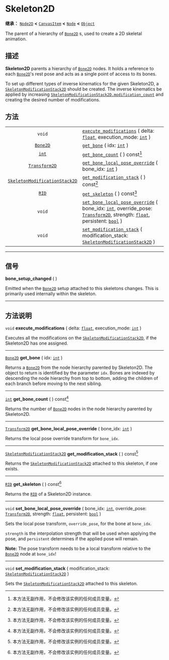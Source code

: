 <!-- ⚠ 请勿编辑本文件 ⚠ -->
<!-- 本文档使用脚本从 WeDot 引擎源码仓库生成。 -->
<!-- 生成脚本：https://github.com/WeDot-Engine/WeDot/tree/master/doc/tools/make_md.py； -->
<!-- 原文件：https://github.com/WeDot-Engine/WeDot/tree/master/doc/classes/Skeleton2D.xml。 -->

<div id="_class_skeleton2d"></div>

# Skeleton2D

**继承：** [`Node2D`](class_node2d.md) **<** [`CanvasItem`](class_canvasitem.md) **<** [`Node`](class_node.md) **<** [`Object`](class_object.md)

The parent of a hierarchy of [`Bone2D`](class_bone2d.md) s, used to create a 2D skeletal animation.

## 描述

**Skeleton2D** parents a hierarchy of [`Bone2D`](class_bone2d.md) nodes. It holds a reference to each [`Bone2D`](class_bone2d.md)'s rest pose and acts as a single point of access to its bones.

To set up different types of inverse kinematics for the given Skeleton2D, a [`SkeletonModificationStack2D`](class_skeletonmodificationstack2d.md) should be created. The inverse kinematics be applied by increasing [`SkeletonModificationStack2D.modification_count`](class_skeletonmodificationstack2d.md#class_skeletonmodificationstack2d_property_modification_count) and creating the desired number of modifications.

## 方法

|||
|:-:|:--|
| `void`                                                                | [`execute_modifications`](class_skeleton2d.md#class_skeleton2d_method_execute_modifications) ( delta: [`float`](class_float.md), execution_mode: [`int`](class_int.md) )                                                                                                       |
| [`Bone2D`](class_bone2d.md)                                           | [`get_bone`](class_skeleton2d.md#class_skeleton2d_method_get_bone) ( idx: [`int`](class_int.md) )                                                                                                                                                                              |
| [`int`](class_int.md)                                                 | [`get_bone_count`](class_skeleton2d.md#class_skeleton2d_method_get_bone_count) ( ) const[^const]                                                                                                                                                                               |
| [`Transform2D`](class_transform2d.md)                                 | [`get_bone_local_pose_override`](class_skeleton2d.md#class_skeleton2d_method_get_bone_local_pose_override) ( bone_idx: [`int`](class_int.md) )                                                                                                                                 |
| [`SkeletonModificationStack2D`](class_skeletonmodificationstack2d.md) | [`get_modification_stack`](class_skeleton2d.md#class_skeleton2d_method_get_modification_stack) ( ) const[^const]                                                                                                                                                               |
| [`RID`](class_rid.md)                                                 | [`get_skeleton`](class_skeleton2d.md#class_skeleton2d_method_get_skeleton) ( ) const[^const]                                                                                                                                                                                   |
| `void`                                                                | [`set_bone_local_pose_override`](class_skeleton2d.md#class_skeleton2d_method_set_bone_local_pose_override) ( bone_idx: [`int`](class_int.md), override_pose: [`Transform2D`](class_transform2d.md), strength: [`float`](class_float.md), persistent: [`bool`](class_bool.md) ) |
| `void`                                                                | [`set_modification_stack`](class_skeleton2d.md#class_skeleton2d_method_set_modification_stack) ( modification_stack: [`SkeletonModificationStack2D`](class_skeletonmodificationstack2d.md) )                                                                                   |

<!-- rst-class:: classref-section-separator -->

---

## 信号

<div id="_class_class_skeleton2d_signal_bone_setup_changed"></div>

**bone_setup_changed** ( ) <div id="class_skeleton2d_signal_bone_setup_changed"></div>

Emitted when the [`Bone2D`](class_bone2d.md) setup attached to this skeletons changes. This is primarily used internally within the skeleton.

<!-- rst-class:: classref-section-separator -->

---

## 方法说明

<div id="_class_skeleton2d_method_execute_modifications"></div>

`void` **execute_modifications** ( delta: [`float`](class_float.md), execution_mode: [`int`](class_int.md) )<div id="class_skeleton2d_method_execute_modifications"></div>

Executes all the modifications on the [`SkeletonModificationStack2D`](class_skeletonmodificationstack2d.md), if the Skeleton2D has one assigned.

<!-- rst-class:: classref-item-separator -->

---

<div id="_class_skeleton2d_method_get_bone"></div>

[`Bone2D`](class_bone2d.md) **get_bone** ( idx: [`int`](class_int.md) )<div id="class_skeleton2d_method_get_bone"></div>

Returns a [`Bone2D`](class_bone2d.md) from the node hierarchy parented by Skeleton2D. The object to return is identified by the parameter `idx`. Bones are indexed by descending the node hierarchy from top to bottom, adding the children of each branch before moving to the next sibling.

<!-- rst-class:: classref-item-separator -->

---

<div id="_class_skeleton2d_method_get_bone_count"></div>

[`int`](class_int.md) **get_bone_count** ( ) const[^const]<div id="class_skeleton2d_method_get_bone_count"></div>

Returns the number of [`Bone2D`](class_bone2d.md) nodes in the node hierarchy parented by Skeleton2D.

<!-- rst-class:: classref-item-separator -->

---

<div id="_class_skeleton2d_method_get_bone_local_pose_override"></div>

[`Transform2D`](class_transform2d.md) **get_bone_local_pose_override** ( bone_idx: [`int`](class_int.md) )<div id="class_skeleton2d_method_get_bone_local_pose_override"></div>

Returns the local pose override transform for `bone_idx`.

<!-- rst-class:: classref-item-separator -->

---

<div id="_class_skeleton2d_method_get_modification_stack"></div>

[`SkeletonModificationStack2D`](class_skeletonmodificationstack2d.md) **get_modification_stack** ( ) const[^const]<div id="class_skeleton2d_method_get_modification_stack"></div>

Returns the [`SkeletonModificationStack2D`](class_skeletonmodificationstack2d.md) attached to this skeleton, if one exists.

<!-- rst-class:: classref-item-separator -->

---

<div id="_class_skeleton2d_method_get_skeleton"></div>

[`RID`](class_rid.md) **get_skeleton** ( ) const[^const]<div id="class_skeleton2d_method_get_skeleton"></div>

Returns the [`RID`](class_rid.md) of a Skeleton2D instance.

<!-- rst-class:: classref-item-separator -->

---

<div id="_class_skeleton2d_method_set_bone_local_pose_override"></div>

`void` **set_bone_local_pose_override** ( bone_idx: [`int`](class_int.md), override_pose: [`Transform2D`](class_transform2d.md), strength: [`float`](class_float.md), persistent: [`bool`](class_bool.md) )<div id="class_skeleton2d_method_set_bone_local_pose_override"></div>

Sets the local pose transform, `override_pose`, for the bone at `bone_idx`.

 `strength` is the interpolation strength that will be used when applying the pose, and `persistent` determines if the applied pose will remain.

 **Note:** The pose transform needs to be a local transform relative to the [`Bone2D`](class_bone2d.md) node at `bone_idx`!

<!-- rst-class:: classref-item-separator -->

---

<div id="_class_skeleton2d_method_set_modification_stack"></div>

`void` **set_modification_stack** ( modification_stack: [`SkeletonModificationStack2D`](class_skeletonmodificationstack2d.md) )<div id="class_skeleton2d_method_set_modification_stack"></div>

Sets the [`SkeletonModificationStack2D`](class_skeletonmodificationstack2d.md) attached to this skeleton.

[^virtual]: 本方法通常需要用户覆盖才能生效。
[^const]: 本方法无副作用，不会修改该实例的任何成员变量。
[^vararg]: 本方法除了能接受在此处描述的参数外，还能够继续接受任意数量的参数。
[^constructor]: 本方法用于构造某个类型。
[^static]: 调用本方法无需实例，可直接使用类名进行调用。
[^operator]: 本方法描述的是使用本类型作为左操作数的有效运算符。
[^bitfield]: 这个值是由下列位标志构成位掩码的整数。
[^void]: 无返回值。
